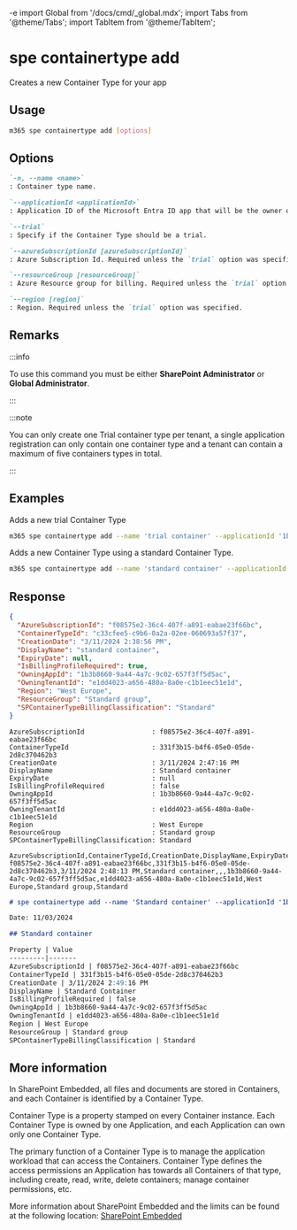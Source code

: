 -e <!-- DISCLAIMER: All secrets, passwords, and sensitive values in this document are examples only and not real credentials. -->
import Global from '/docs/cmd/_global.mdx';
import Tabs from '@theme/Tabs';
import TabItem from '@theme/TabItem';

# spe containertype add

Creates a new Container Type for your app

## Usage

```sh
m365 spe containertype add [options]
```

## Options

```md definition-list
`-n, --name <name>`
: Container type name.

`--applicationId <applicationId>`
: Application ID of the Microsoft Entra ID app that will be the owner of the Container Type.

`--trial`
: Specify if the Container Type should be a trial.

`--azureSubscriptionId [azureSubscriptionId]`
: Azure Subscription Id. Required unless the `trial` option was specified.

`--resourceGroup [resourceGroup]`
: Azure Resource group for billing. Required unless the `trial` option was specified.

`--region [region]`
: Region. Required unless the `trial` option was specified.
```

<Global />

## Remarks

:::info

To use this command you must be either **SharePoint Administrator** or **Global Administrator**.

:::

:::note

You can only create one Trial container type per tenant, a single application registration can only contain one container type and a tenant can contain a maximum of five containers types in total.

:::

## Examples

Adds a new trial Container Type

```sh
m365 spe containertype add --name 'trial container' --applicationId '1b3b8660-9a44-4a7c-9c02-657f3ff5d5ac' --trial
```

Adds a new Container Type using a standard Container Type.

```sh
m365 spe containertype add --name 'standard container' --applicationId '1b3b8660-9a44-4a7c-9c02-657f3ff5d5ac' --azureSubscriptionId 'f08575e2-36c4-407f-a891-eabae23f66bc' --region 'West Europe' --resourceGroup 'Standard group'
```

## Response

<Tabs>
  <TabItem value="JSON">

  ```json
  {
    "AzureSubscriptionId": "f08575e2-36c4-407f-a891-eabae23f66bc",
    "ContainerTypeId": "c33cfee5-c9b6-0a2a-02ee-060693a57f37",
    "CreationDate": "3/11/2024 2:38:56 PM",
    "DisplayName": "standard container",
    "ExpiryDate": null,
    "IsBillingProfileRequired": true,
    "OwningAppId": "1b3b8660-9a44-4a7c-9c02-657f3ff5d5ac",
    "OwningTenantId": "e1dd4023-a656-480a-8a0e-c1b1eec51e1d",
    "Region": "West Europe",
    "ResourceGroup": "Standard group",
    "SPContainerTypeBillingClassification": "Standard"
  }
  ```

  </TabItem>
  <TabItem value="Text">

  ```text
  AzureSubscriptionId                 : f08575e2-36c4-407f-a891-eabae23f66bc
  ContainerTypeId                     : 331f3b15-b4f6-05e0-05de-2d8c370462b3
  CreationDate                        : 3/11/2024 2:47:16 PM
  DisplayName                         : Standard container
  ExpiryDate                          : null
  IsBillingProfileRequired            : false
  OwningAppId                         : 1b3b8660-9a44-4a7c-9c02-657f3ff5d5ac
  OwningTenantId                      : e1dd4023-a656-480a-8a0e-c1b1eec51e1d
  Region                              : West Europe
  ResourceGroup                       : Standard group
  SPContainerTypeBillingClassification: Standard
  ```

  </TabItem>
  <TabItem value="CSV">

  ```csv
  AzureSubscriptionId,ContainerTypeId,CreationDate,DisplayName,ExpiryDate,IsBillingProfileRequired,OwningAppId,OwningTenantId,Region,ResourceGroup,SPContainerTypeBillingClassification
  f08575e2-36c4-407f-a891-eabae23f66bc,331f3b15-b4f6-05e0-05de-2d8c370462b3,3/11/2024 2:48:13 PM,Standard container,,,1b3b8660-9a44-4a7c-9c02-657f3ff5d5ac,e1dd4023-a656-480a-8a0e-c1b1eec51e1d,West Europe,Standard group,Standard
  ```

  </TabItem>
  <TabItem value="Markdown">

  ```md
  # spe containertype add --name 'Standard container' --applicationId '1b3b8660-9a44-4a7c-9c02-657f3ff5d5ac' --azureSubscriptionId 'f08575e2-36c4-407f-a891-eabae23f66bc' --region 'West Europe' --resourceGroup 'Standard group'

  Date: 11/03/2024

  ## Standard container

  Property | Value
  ---------|-------
  AzureSubscriptionId | f08575e2-36c4-407f-a891-eabae23f66bc
  ContainerTypeId | 331f3b15-b4f6-05e0-05de-2d8c370462b3
  CreationDate | 3/11/2024 2:49:16 PM
  DisplayName | Standard Container
  IsBillingProfileRequired | false
  OwningAppId | 1b3b8660-9a44-4a7c-9c02-657f3ff5d5ac
  OwningTenantId | e1dd4023-a656-480a-8a0e-c1b1eec51e1d
  Region | West Europe
  ResourceGroup | Standard group
  SPContainerTypeBillingClassification | Standard
  ```

  </TabItem>
</Tabs>

## More information

In SharePoint Embedded, all files and documents are stored in Containers, and each Container is identified by a Container Type.

Container Type is a property stamped on every Container instance. Each Container Type is owned by one Application, and each Application can own only one Container Type.

The primary function of a Container Type is to manage the application workload that can access the Containers. Container Type defines the access permissions an Application has towards all Containers of that type, including create, read, write, delete containers; manage container permissions, etc.

More information about SharePoint Embedded and the limits can be found at the following location: [SharePoint Embedded](https://learn.microsoft.com/en-us/sharepoint/dev/embedded/concepts/app-concepts/containertypes#EXAMPLE_SECRET_VALUE_PLACEHOLDER)
